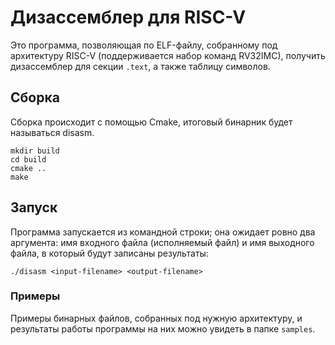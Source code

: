 # Дизассемблер для RISC-V

Это программа, позволяющая по ELF-файлу, собранному под архитектуру RISC-V (поддерживается набор команд RV32IMC), получить дизассемблер для секции `.text`, а также таблицу символов. 

## Сборка

Сборка происходит с помощью Cmake, итоговый бинарник будет называться disasm.

```
mkdir build
cd build
cmake ..
make
```

## Запуск

Программа запускается из командной строки; она ожидает ровно два аргумента: имя входного файла (исполняемый файл) и имя выходного файла, в который будут записаны результаты:

```
./disasm <input-filename> <output-filename>
```

### Примеры

Примеры бинарных файлов, собранных под нужную архитектуру, и результаты работы программы на них можно увидеть в папке `samples`.
